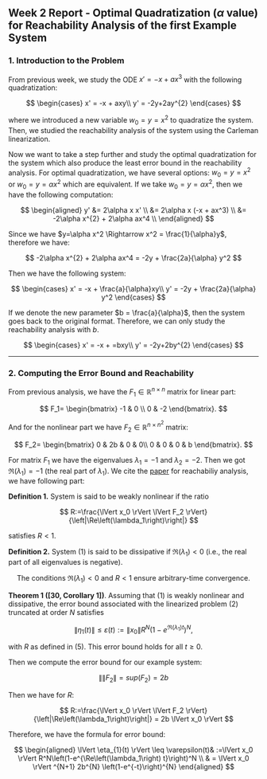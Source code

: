 ## Week 2 Report - Optimal Quadratization ($\alpha$ value) for Reachability Analysis of the first Example System

### 1. Introduction to the Problem

From previous week, we study the ODE $x'=-x+ax^{3}$ with the following quadratization:

$$
\begin{cases}
x' = -x + axy\\
y' = -2y+2ay^{2}
\end{cases}
$$

where we introduced a new variable $w_{0}=y=x^{2}$ to quadratize the system. Then, we studied the reachability analysis of the system using the Carleman linearization.

Now we want to take a step further and study the optimal quadratization for the system which also produce the least error bound in the reachability analysis. For optimal quadratization, we have several options: $w_{0}=y=x^{2}$ or $w_{0}=y=\alpha x^{2}$ which are equivalent. If we take $w_{0}=y=\alpha x^{2}$, then we have the following computation:

$$
\begin{aligned}
y' &= 2\alpha x x' \\
&= 2\alpha x (-x + ax^3) \\
&= -2\alpha x^{2} + 2\alpha ax^4 \\
\end{aligned}
$$

Since we have $y=\alpha x^2 \Rightarrow x^2 = \frac{1}{\alpha}y$, therefore we have:

$$
-2\alpha x^{2} + 2\alpha ax^4 = -2y + \frac{2a}{\alpha} y^2
$$

Then we have the following system:

$$
\begin{cases}
x' = -x + \frac{a}{\alpha}xy\\
y' = -2y + \frac{2a}{\alpha} y^2
\end{cases}
$$

If we denote the new parameter $b = \frac{a}{\alpha}$, then the system goes back to the original format. Therefore, we can only study the reachability analysis with $b$.

$$
\begin{cases}
x' = -x + =bxy\\
y' = -2y+2by^{2}
\end{cases}
$$

---

### 2. Computing the Error Bound and Reachability

From previous analysis, we have the $F_1 \in \mathbb{R}^{n \times n}$ matrix for linear part:

$$
F_1=
\begin{bmatrix}
-1 & 0 \\
0 & -2
\end{bmatrix}.
$$

And for the nonlinear part we have $F_2 \in \mathbb{R}^{n \times n^{2}}$ matrix:

$$
F_2=
\begin{bmatrix}
0 & 2b & 0 & 0\\
0 & 0 & 0 & b
\end{bmatrix}.
$$

For matrix $F_1$ we have the eigenvalues $\lambda_1 = -1$ and $\lambda_2 = -2$. Then we got $\Re\left(\lambda_1\right)=-1$ (the real part of $\lambda_1$). We cite the [paper](https://arxiv.org/pdf/2108.10390.pdf) for reachabiliy analysis, we have following part:

**Definition 1.** System is said to be weakly nonlinear if the ratio

$$
R:=\frac{\lVert x_0 \rVert \lVert F_2 \rVert}{\left|\Re\left(\lambda_1\right)\right|}
$$

satisfies $R<1$.

**Definition 2.** System (1) is said to be dissipative if $\Re\left(\lambda_1\right)<0$ (i.e., the real part of all eigenvalues is negative).

$$
\text{The conditions } \Re\left(\lambda_1\right)<0 \text{ and } R<1 \text{ ensure arbitrary-time convergence.}
$$

**Theorem 1 ([30, Corollary 1])**. Assuming that (1) is weakly nonlinear and dissipative, the error bound associated with the linearized problem (2) truncated at order $N$ satisfies

$$
\lVert \eta_1(t) \rVert \leq \varepsilon(t):=\lVert x_0 \rVert R^N\left(1-e^{\Re\left(\lambda_1\right) t}\right)^N,
$$

with $R$ as defined in (5). This error bound holds for all $t \geq 0$.

Then we compute the error bound for our example system:

$$
\rVert\lVert F_2 \rVert = sup(F_2) = 2b
$$

Then we have for $R$:

$$
R:=\frac{\lVert x_0 \rVert \lVert F_2 \rVert}{\left|\Re\left(\lambda_1\right)\right|} = 2b \lVert x_0 \rVert
$$

Therefore, we have the formula for error bound:

$$
\begin{aligned}
\lVert \eta_{1}(t) \rVert \leq \varepsilon(t)& :=\lVert x_0 \rVert R^N\left(1-e^{\Re\left(\lambda_1\right) t}\right)^N \\
& = \lVert x_0 \rVert ^{N+1} 2b^{N} \left(1-e^{-t}\right)^{N}
\end{aligned}
$$
